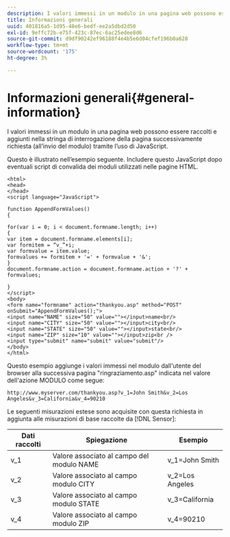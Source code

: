 ```yaml
---
description: I valori immessi in un modulo in una pagina web possono essere raccolti e aggiunti nella stringa di interrogazione della pagina successivamente richiesta (all’invio del modulo) tramite l’uso di JavaScript.
title: Informazioni generali
uuid: 401816a5-1d95-48e6-bedf-ee2a5dbd2d50
exl-id: 9effc72b-e75f-423c-87ec-6ac25edee8d6
source-git-commit: d9df90242ef96188f4e4b5e6d04cfef196b0a628
workflow-type: tm+mt
source-wordcount: '175'
ht-degree: 3%

---
```


# Informazioni generali{#general-information}

I valori immessi in un modulo in una pagina web possono essere raccolti e aggiunti nella stringa di interrogazione della pagina successivamente richiesta (all’invio del modulo) tramite l’uso di JavaScript.

Questo è illustrato nell’esempio seguente. Includere questo JavaScript dopo eventuali script di convalida dei moduli utilizzati nelle pagine HTML.

```
<html> 
<head> 
</head> 
<script language="JavaScript"> 
 
function AppendFormValues() 
{ 
 
for(var i = 0; i < document.formname.length; i++) 
{ 
var item = document.formname.elements[i]; 
var formitem = “v_”+i; 
var formvalue = item.value; 
formvalues += formitem + '=' + formvalue + '&'; 
} 
document.formname.action = document.formname.action + '?' + formvalues; 
 
} 
</script> 
<body> 
<form name="formname" action="thankyou.asp" method="POST" onSubmit="AppendFormValues();"> 
<input name="NAME" size="50" value=""></input>name<br/> 
<input name="CITY" size="50" value=""></input>city<br/> 
<input name="STATE" size="50" value=""></input>state<br/> 
<input name="ZIP" size="10" value=""></input>zip<br /> 
<input type="submit" name="submit" value="submit"/> 
</body> 
</html> 
```

Questo esempio aggiunge i valori immessi nel modulo dall&#39;utente del browser alla successiva pagina &quot;ringraziamento.asp&quot; indicata nel valore dell&#39;azione MODULO come segue:

```
http://www.myserver.com/thankyou.asp?v_1=John Smith&v_2=Los Angeles&v_3=California&v_4=90210
```

Le seguenti misurazioni estese sono acquisite con questa richiesta in aggiunta alle misurazioni di base raccolte da [!DNL Sensor]:

| Dati raccolti | Spiegazione | Esempio |
|---|---|---|
| v_1 | Valore associato al campo del modulo NAME | v_1=John Smith |
| v_2 | Valore associato al campo modulo CITY | v_2=Los Angeles |
| v_3 | Valore associato al campo modulo STATE | v_3=California |
| v_4 | Valore associato al campo modulo ZIP | v_4=90210 |
